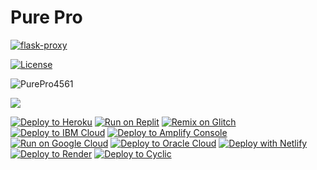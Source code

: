 <h1>Pure Pro</h1>

[![flask-proxy](https://github-readme-stats.vercel.app/api/pin/?username=PurePro4561&repo=purepro4561.github.io&theme=dark)](https://github.com/purepro4561/purepro4561.github.io)<br/>

<a href="https://github.com/PurePro4561/PurePro4561.github.io/LICENSE"><img src="https://img.shields.io/github/license/PurePro4561/PurePro4561.github.io.svg?style=flat" alt="License"></a>

<p align="left"> 
  <img src="https://komarev.com/ghpvc/?username=PurePro4561&label=Profile Visitors&color=001eff&style=flat" alt="PurePro4561" />
  

<a href="https://hits.seeyoufarm.com"><img src="https://hits.seeyoufarm.com/api/count/incr/badge.svg?url=https%3A%2F%2Fgithub.com%2FPurePro4561%2FPurePro4561.github.io&count_bg=%2300EEFF&title_bg=%23000000&icon=&icon_color=%23000000&title=hits&edge_flat=false"/></a>

[![Deploy to Heroku](https://binbashbanana.github.io/deploy-buttons/buttons/remade/heroku.svg)](https://heroku.com/deploy/?template=https://github.com/purepro4561/purepro4561.github.io)
[![Run on Replit](https://binbashbanana.github.io/deploy-buttons/buttons/remade/replit.svg)](https://github.com/purepro4561/purepro4561.github.io-replit)
[![Remix on Glitch](https://binbashbanana.github.io/deploy-buttons/buttons/remade/glitch.svg)](https://glitch.com/edit/#!/import/github/purepro4561/purepro4561.github.io)
[![Deploy to IBM Cloud](https://binbashbanana.github.io/deploy-buttons/buttons/remade/ibmcloud.svg)](https://cloud.ibm.com/devops/setup/deploy?repository=https://github.com/purepro4561/purepro4561.github.io)
[![Deploy to Amplify Console](https://binbashbanana.github.io/deploy-buttons/buttons/remade/amplifyconsole.svg)](https://console.aws.amazon.com/amplify/home#/deploy?repo=https://github.com/purepro4561/purepro4561.github.io)
[![Run on Google Cloud](https://binbashbanana.github.io/deploy-buttons/buttons/remade/googlecloud.svg)](https://deploy.cloud.run/?git_repo=https://github.com/BinBashBanana/purepro4561/purepro4561.github.io)
[![Deploy to Oracle Cloud](https://binbashbanana.github.io/deploy-buttons/buttons/remade/oraclecloud.svg)](https://cloud.oracle.com/resourcemanager/stacks/create?zipUrl=https://github.com/purepro4561/purepro4561.github.io/archive/refs/heads/main.zip)
[![Deploy with Netlify](https://binbashbanana.github.io/deploy-buttons/buttons/remade/netlify.svg)](https://app.netlify.com/start/deploy?repository=https://github.com/purepro4561/purepro4561.github.io)
[![Deploy to Render](https://binbashbanana.github.io/deploy-buttons/buttons/remade/render.svg)](https://render.com/deploy?repo=https://github.com/purepro4561/purepro4561.github.io)
[![Deploy to Cyclic](https://binbashbanana.github.io/deploy-buttons/buttons/remade/cyclic.svg)](https://app.cyclic.sh/api/app/deploy/purepro4561/purepro4561.github.io)
